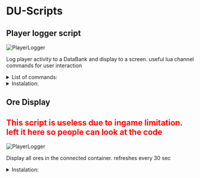 # DU-Scripts

## Player logger script

![PlayerLogger](https://github.com/Davemane42/DU-Scripts/blob/master/images/Player_Logger.png?raw=true)

Log player activity to a DataBank and display to a screen.
useful lua channel commands for user interaction

<details close="close">
  <summary>List of commands:</summary>
  <ul>
    <li>'clear' [clear the databank]</li>
    <li>'dump latest/unknown' [dump the table as JSON in the HTML so you can copy it]</li>
    <li>'remove latest/unknown indice' [remove an entry from one of the table]</li>
    <li>'exit' [exit debug mode]</li>
    <li>'help' display a list of commands</li>
  </ul>
</details>

<details close="close">
  <summary>Instalation:</summary>
  <ul>
    <details close="close">
      <summary>Elements needed:</summary>
      <ul>
        <li>1x Programming board</li>
        <li>1x Detection zone</li>
        <li>1x Data Bank</li>
        <li>1x Screen</li>
        <li>1x Manual Switch</li>
      </ul>
    </details>
    <li><p>Copy the content of this <a href="https://raw.githubusercontent.com/Davemane42/DU-Scripts/master/Player_Logger.json">link</a> and paste on a programming board</p></li>
    <li><p>Connnect the board to the screen.
    </br>Then do the same for the data bank.
    </br>Youll also need to connect the board and the switch both way."
    </br>Connect the detection zone to the switch. You can have more then one zone connected to cover more entrances</p></li>
    <li><p>Finnaly, hit ctrl+L while looking at the board and add your username in line 5 of unit->start() </p></li>
  </ul>
</details>

## Ore Display
<H2 style=color:red;>This script is useless due to ingame limitation. left it here so people can look at the code</H2>
  
![PlayerLogger](https://github.com/Davemane42/DU-Scripts/blob/master/images/Ore_Display.png?raw=true)

Display all ores in the connected container.
refreshes every 30 sec

<details close="close">
  <summary>Instalation:</summary>
  <ul>
    <details close="close">
      <summary>Elements needed:</summary>
      <ul>
        <li>1x Programming board</li>
        <li>1x Container / ContainerHub</li>
      </ul>
    </details>
    <li><p>Copy the content of this <a href="https://raw.githubusercontent.com/Davemane42/DU-Scripts/master/OreDisplay.json">link</a> and paste on a programming board</p></li>
    <li><p>Connnect the board to the container / ContainerHub.
  </ul>
</details>

